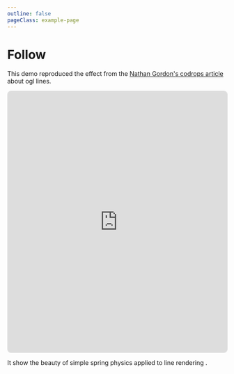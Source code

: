 ```yaml
---
outline: false
pageClass: example-page
---
```


# Follow

This demo reproduced the effect from the [Nathan Gordon's codrops article](https://tympanus.net/codrops/2019/09/24/crafting-stylised-mouse-trails-with-ogl/) about ogl lines. 

<iframe src="https://meshlines.netlify.app/examples/follow?noUI" width="100%" height="600" style="border: 1px solid #ddd; border-radius: 8px;"></iframe>

It show the beauty of simple spring physics applied to line rendering .
